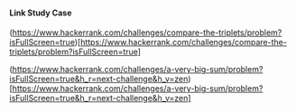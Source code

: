 
#### Link Study Case
(https://www.hackerrank.com/challenges/compare-the-triplets/problem?isFullScreen=true)[https://www.hackerrank.com/challenges/compare-the-triplets/problem?isFullScreen=true]

(https://www.hackerrank.com/challenges/a-very-big-sum/problem?isFullScreen=true&h_r=next-challenge&h_v=zen)[https://www.hackerrank.com/challenges/a-very-big-sum/problem?isFullScreen=true&h_r=next-challenge&h_v=zen]